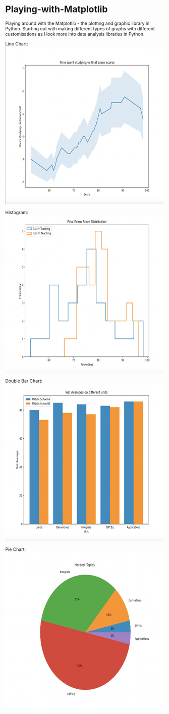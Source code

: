 # Playing-with-Matplotlib
Playing around with the Matplotlib - the plotting and graphic library in Python. Starting out with making different types of graphs with different customisations as I look more into data analysis libraries in Python.

Line Chart:
<img src="https://github.com/stevoslates/Playing-with-Matplotlib/blob/main/LineChart.png" alt="alt text" width="750" height="500">


Histogram:
<img src="https://github.com/stevoslates/Playing-with-Matplotlib/blob/main/Histogram.png" alt="alt text" width="750" height="500">


Double Bar Chart:
<img src="https://github.com/stevoslates/Playing-with-Matplotlib/blob/main/DoubleBar.png" alt="alt text" width="750" height="500">


Pie Chart:
<img src="https://github.com/stevoslates/Playing-with-Matplotlib/blob/main/PieChart.png" alt="alt text" width="750" height="500">
